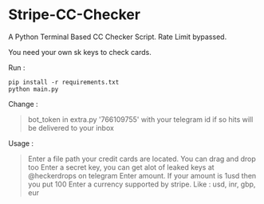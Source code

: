 # Stripe-CC-Checker
A Python Terminal Based CC Checker Script. Rate Limit bypassed.

You need your own sk keys to check cards. 

Run : 
```
pip install -r requirements.txt 
python main.py
```

Change : 
> bot_token in extra.py
> '766109755' with your telegram id if so hits will be delivered to your inbox

Usage : 
> Enter a file path your credit cards are located. You can drag and drop too
> Enter a secret key, you can get alot of leaked keys at @heckerdrops on telegram
> Enter amount. If your amount is 1usd then you put 100
> Enter a currency supported by stripe. Like : usd, inr, gbp, eur
